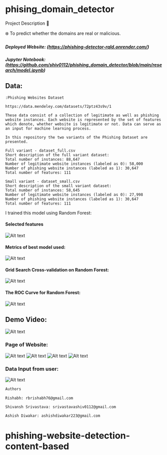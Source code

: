 # phising_domain_detector

Project Description 📄

❄️ To predict whether the domains are real or malicious.

##### Deployed Website: (https://phishing-detector-rqld.onrender.com/)

##### Jupyter Notebook: (https://github.com/shiv0112/phishing_domain_detector/blob/main/research/model.ipynb)

## Data:

```
:Phishing Websites Dataset

https://data.mendeley.com/datasets/72ptz43s9v/1

These data consist of a collection of legitimate as well as phishing website instances. Each website is represented by the set of features which denote, whether website is legitimate or not. Data can serve as an input for machine learning process.

In this repository the two variants of the Phishing Dataset are presented.

Full variant - dataset_full.csv
Short description of the full variant dataset:
Total number of instances: 88,647
Number of legitimate website instances (labeled as 0): 58,000
Number of phishing website instances (labeled as 1): 30,647
Total number of features: 111

Small variant - dataset_small.csv
Short description of the small variant dataset:
Total number of instances: 58,645
Number of legitimate website instances (labeled as 0): 27,998
Number of phishing website instances (labeled as 1): 30,647
Total number of features: 111
```

I trained this model using Random Forest:

#### Selected features

![Alt text](https://github.com/shiv0112/phising_domain_detector/raw/main/screenshots/features.png)

#### Metrics of best model used:

![Alt text](https://github.com/shiv0112/phising_domain_detector/raw/main/screenshots/metrics.png)

#### Grid Search Cross-validation on Random Forest:

![Alt text](https://github.com/shiv0112/phising_domain_detector/raw/main/screenshots/gscv.png)

#### The ROC Curve for Random Forest:

![Alt text](https://github.com/shiv0112/phising_domain_detector/raw/main/screenshots/plot.png)

## Demo Video:

![Alt text](https://github.com/shiv0112/phising_domain_detector/raw/main/screenshots/demo.gif)

### Page of Website:

![Alt text](https://github.com/shiv0112/phising_domain_detector/raw/main/screenshots/1.png)
![Alt text](https://github.com/shiv0112/phising_domain_detector/raw/main/screenshots/why.png)
![Alt text](https://github.com/shiv0112/phising_domain_detector/raw/main/screenshots/datareport.png)
![Alt text](https://github.com/shiv0112/phising_domain_detector/raw/main/screenshots/about.png)

### Data Input from user:

![Alt text](https://github.com/shiv0112/phising_domain_detector/raw/main/screenshots/2.png)

```bash
Authors
```
```
Rishabh: rbrishabh76@gmail.com
```
```
Shivansh Srivastava: srivastavashiv0112@gmail.com
```
```
Ashish Diwakar: ashishdiwakar223@gmail.com
```

# phishing-website-detection-content-based
